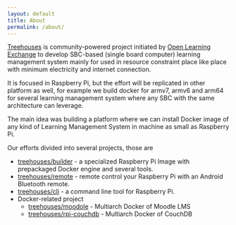 ```yaml
---
layout: default
title: About
permalink: /about/
---
```


[Treehouses](http://treehouses.io) is community-powered project initiated by [Open Learning Exchange](https://www.ole.org/) to develop SBC-based (single board computer) learning management system mainly for used in resource constraint place like place with minimum electricity and internet connection.

It is focused in Raspberry Pi, but the effort will be replicated in other platform as well, for example we build docker for armv7, armv6 and arm64 for several learning management system where any SBC with the same architecture can leverage.

The main idea was building a platform where we can install Docker image of any kind of Learning Management System in machine as small as Raspberry Pi.

Our efforts divided into several projects, those are

* [treehouses/builder](https://github.com/treehouses/builder) -  a specialized Raspberry Pi Image with prepackaged Docker engine and several tools.
* [treehouses/remote](https://github.com/treehouses/remote) - remote control your Raspberry Pi with an Android Bluetooth remote.
* [treehouses/cli](https://github.com/treehouses/cli) - a command line tool for Raspberry Pi.
* Docker-related project
  * [treehouses/moodole](https://github.com/treehouses/moodole) - Multiarch Docker of Moodle LMS
  * [treehouses/rpi-couchdb](https://github.com/treehouses/rpi-couchdb) - Multiarch Docker of CouchDB
